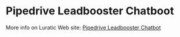 # Pipedrive Leadbooster Chatboot

More info on Luratic Web site: [Pipedrive Leadbooster Chatbot](https://www.luratic.com/posts/templates/tags/pipedrive-leadbooster-chatbot/)
